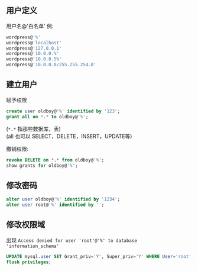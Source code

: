 ## 用户定义
用户名@'白名单'
例:
```sql
wordpress@'%'
wordpress@'localhost'
wordpress@'127.0.0.1'
wordpress@'10.0.0.%'
wordpress@'10.0.0.5%'
wordpress@'10.0.0.0/255.255.254.0'
```

## 建立用户
赋予权限
```sql
create user oldboy@'%' identified by '123';
grant all on *.* to oldboy@'%';
```
(`*.*` 指那些数据库，表)\
(all 也可以 SELECT，DELETE，INSERT，UPDATE等)

撤销权限:
```sql
revoke DELETE on *.* from oldboy@'%';
show grants for oldboy@'%';
```

## 修改密码
```sql
alter user oldboy@'%' identified by '1234';
alter user root@'%' identified by '';
```

## 修改权限域
出现 `Access denied for user 'root'@'%' to database 'information_schema'`
```sql
UPDATE mysql.user SET Grant_priv='Y', Super_priv='Y' WHERE User='root';
flush privileges;
```